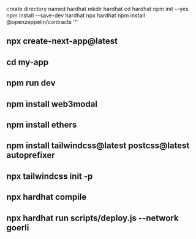 create directory named hardhat 
mkdir hardhat
cd hardhat
npm init --yes
npm install --save-dev hardhat
npx hardhat
npm install @openzeppelin/contracts
'''

## npx create-next-app@latest
## cd my-app
## npm run dev
## npm install web3modal
## npm install ethers
## npm install tailwindcss@latest postcss@latest autoprefixer

## npx tailwindcss init -p


## npx hardhat compile
## npx hardhat run scripts/deploy.js --network goerli
